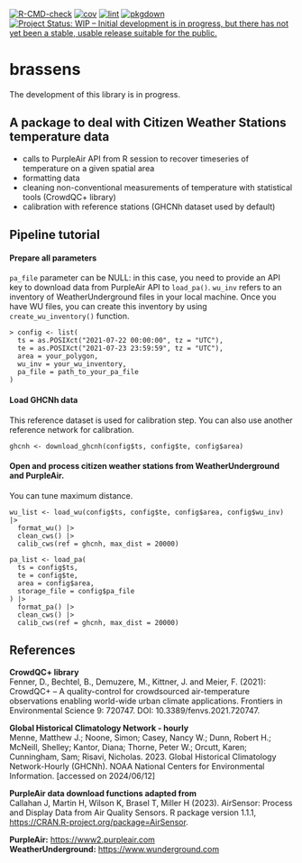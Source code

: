 [![R-CMD-check](https://github.com/NIEHS/brassens/actions/workflows/check-standard.yaml/badge.svg)](https://github.com/NIEHS/brassens/actions/workflows/check-standard.yaml)
[![cov](https://NIEHS.github.io/brassens/badges/coverage.svg)](https://github.com/NIEHS/brassens/actions)
[![lint](https://github.com/NIEHS/brassens/actions/workflows/lint.yaml/badge.svg)](https://github.com/NIEHS/brassens/actions/workflows/lint.yaml)
[![pkgdown](https://github.com/NIEHS/brassens/actions/workflows/pkgdown.yaml/badge.svg)](https://github.com/NIEHS/brassens/actions/workflows/pkgdown.yaml)
[![Project Status: WIP – Initial development is in progress, but there has not yet been a stable, usable release suitable for the public.](https://www.repostatus.org/badges/latest/wip.svg)](https://www.repostatus.org/#wip)

# brassens

The development of this library is in progress.

## A package to deal with Citizen Weather Stations temperature data

- calls to PurpleAir API from R session to recover timeseries of temperature on a given spatial area
- formatting data
- cleaning non-conventional measurements of temperature with statistical tools (CrowdQC+ library)
- calibration with reference stations (GHCNh dataset used by default)

 
## Pipeline tutorial

#### Prepare all parameters
`pa_file` parameter can be NULL:  in this case, you need to provide an API key to download data from PurpleAir API to `load_pa()`. `wu_inv` refers to an inventory of WeatherUnderground files in your local machine. Once you have WU files, you can create this inventory by using `create_wu_inventory()` function. 
```
> config <- list(
  ts = as.POSIXct("2021-07-22 00:00:00", tz = "UTC"),
  te = as.POSIXct("2021-07-23 23:59:59", tz = "UTC"),
  area = your_polygon,
  wu_inv = your_wu_inventory,
  pa_file = path_to_your_pa_file
)
```

#### Load GHCNh data 
This reference dataset is used for calibration step. You can also use another reference network for calibration. 
```
ghcnh <- download_ghcnh(config$ts, config$te, config$area)
```

#### Open and process citizen weather stations from WeatherUnderground and PurpleAir.
You can tune maximum distance. 
```
wu_list <- load_wu(config$ts, config$te, config$area, config$wu_inv) |>
  format_wu() |>
  clean_cws() |>
  calib_cws(ref = ghcnh, max_dist = 20000)

pa_list <- load_pa(
  ts = config$ts,
  te = config$te,
  area = config$area,
  storage_file = config$pa_file
) |>
  format_pa() |>
  clean_cws() |>
  calib_cws(ref = ghcnh, max_dist = 20000)
```


## References

**CrowdQC+ library**  
Fenner, D., Bechtel, B., Demuzere, M., Kittner, J. and Meier, F. (2021): CrowdQC+ – A quality-control for crowdsourced air-temperature observations enabling world-wide urban climate applications. Frontiers in Environmental Science 9: 720747. DOI: 10.3389/fenvs.2021.720747.

**Global Historical Climatology Network - hourly**   
Menne, Matthew J.; Noone, Simon; Casey, Nancy W.; Dunn, Robert H.; McNeill, Shelley; Kantor, Diana; Thorne, Peter W.; Orcutt, Karen; Cunningham, Sam; Risavi, Nicholas. 2023. Global Historical Climatology Network-Hourly (GHCNh). NOAA National Centers for Environmental Information. [accessed on 2024/06/12]

**PurpleAir data download functions adapted from**   
Callahan J, Martin H, Wilson K, Brasel T, Miller H (2023). AirSensor: Process and Display Data from Air Quality Sensors. R package version 1.1.1, https://CRAN.R-project.org/package=AirSensor.

**PurpleAir:** https://www2.purpleair.com  
**WeatherUnderground:** https://www.wunderground.com
